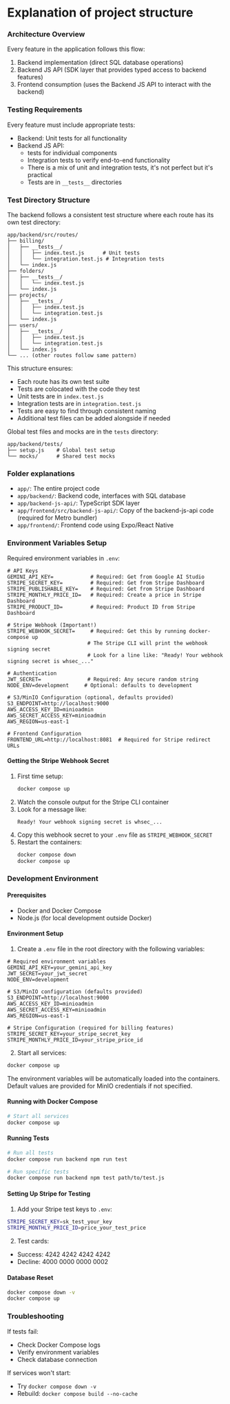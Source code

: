 # Explanation of project structure

### Architecture Overview
Every feature in the application follows this flow:
1. Backend implementation (direct SQL database operations)
2. Backend JS API (SDK layer that provides typed access to backend features)
3. Frontend consumption (uses the Backend JS API to interact with the backend)

### Testing Requirements
Every feature must include appropriate tests:
- Backend: Unit tests for all functionality
- Backend JS API: 
  - tests for individual components
  - Integration tests to verify end-to-end functionality
  - There is a mix of unit and integration tests, it's not perfect but it's practical
  - Tests are in `__tests__` directories

### Test Directory Structure
The backend follows a consistent test structure where each route has its own test directory:
```
app/backend/src/routes/
├── billing/
│   ├── __tests__/
│   │   ├── index.test.js      # Unit tests
│   │   └── integration.test.js # Integration tests
│   └── index.js
├── folders/
│   ├── __tests__/
│   │   └── index.test.js
│   └── index.js
├── projects/
│   ├── __tests__/
│   │   ├── index.test.js
│   │   └── integration.test.js
│   └── index.js
├── users/
│   ├── __tests__/
│   │   ├── index.test.js
│   │   └── integration.test.js
│   └── index.js
└── ... (other routes follow same pattern)
```

This structure ensures:
- Each route has its own test suite
- Tests are colocated with the code they test
- Unit tests are in `index.test.js`
- Integration tests are in `integration.test.js`
- Tests are easy to find through consistent naming
- Additional test files can be added alongside if needed

Global test files and mocks are in the `tests` directory:
```
app/backend/tests/
├── setup.js    # Global test setup
└── mocks/      # Shared test mocks
```

### Folder explanations

- `app/`: The entire project code
- `app/backend/`: Backend code, interfaces with SQL database
- `app/backend-js-api/`: TypeScript SDK layer
- `app/frontend/src/backend-js-api/`: Copy of the backend-js-api code (required for Metro bundler)
- `app/frontend/`: Frontend code using Expo/React Native

### Environment Variables Setup

Required environment variables in `.env`:

```env
# API Keys
GEMINI_API_KEY=            # Required: Get from Google AI Studio
STRIPE_SECRET_KEY=         # Required: Get from Stripe Dashboard
STRIPE_PUBLISHABLE_KEY=    # Required: Get from Stripe Dashboard
STRIPE_MONTHLY_PRICE_ID=   # Required: Create a price in Stripe Dashboard
STRIPE_PRODUCT_ID=         # Required: Product ID from Stripe Dashboard

# Stripe Webhook (Important!)
STRIPE_WEBHOOK_SECRET=     # Required: Get this by running docker-compose up
                          # The Stripe CLI will print the webhook signing secret
                          # Look for a line like: "Ready! Your webhook signing secret is whsec_..."

# Authentication
JWT_SECRET=               # Required: Any secure random string
NODE_ENV=development     # Optional: defaults to development

# S3/MinIO Configuration (optional, defaults provided)
S3_ENDPOINT=http://localhost:9000
AWS_ACCESS_KEY_ID=minioadmin
AWS_SECRET_ACCESS_KEY=minioadmin
AWS_REGION=us-east-1

# Frontend Configuration
FRONTEND_URL=http://localhost:8081  # Required for Stripe redirect URLs
```

#### Getting the Stripe Webhook Secret

1. First time setup:
   ```bash
   docker compose up
   ```
2. Watch the console output for the Stripe CLI container
3. Look for a message like:
   ```
   Ready! Your webhook signing secret is whsec_...
   ```
4. Copy this webhook secret to your `.env` file as `STRIPE_WEBHOOK_SECRET`
5. Restart the containers:
   ```bash
   docker compose down
   docker compose up
   ```

### Development Environment

#### Prerequisites
- Docker and Docker Compose
- Node.js (for local development outside Docker)

#### Environment Setup

1. Create a `.env` file in the root directory with the following variables:
```env
# Required environment variables
GEMINI_API_KEY=your_gemini_api_key
JWT_SECRET=your_jwt_secret
NODE_ENV=development

# S3/MinIO configuration (defaults provided)
S3_ENDPOINT=http://localhost:9000
AWS_ACCESS_KEY_ID=minioadmin
AWS_SECRET_ACCESS_KEY=minioadmin
AWS_REGION=us-east-1

# Stripe Configuration (required for billing features)
STRIPE_SECRET_KEY=your_stripe_secret_key
STRIPE_MONTHLY_PRICE_ID=your_stripe_price_id
```

2. Start all services:
```bash
docker compose up
```

The environment variables will be automatically loaded into the containers. Default values are provided for MinIO credentials if not specified.

#### Running with Docker Compose

```bash
# Start all services
docker compose up
```

#### Running Tests

```bash
# Run all tests
docker compose run backend npm run test

# Run specific tests
docker compose run backend npm test path/to/test.js
```

#### Setting Up Stripe for Testing

1. Add your Stripe test keys to `.env`:
```bash
STRIPE_SECRET_KEY=sk_test_your_key
STRIPE_MONTHLY_PRICE_ID=price_your_test_price
```

2. Test cards:
- Success: 4242 4242 4242 4242
- Decline: 4000 0000 0000 0002

#### Database Reset

```bash
docker compose down -v
docker compose up
```

### Troubleshooting

If tests fail:
- Check Docker Compose logs
- Verify environment variables
- Check database connection

If services won't start:
- Try `docker compose down -v`
- Rebuild: `docker compose build --no-cache`

